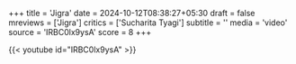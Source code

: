 +++
title = 'Jigra'
date = 2024-10-12T08:38:27+05:30
draft = false
mreviews = ['Jigra']
critics = ['Sucharita Tyagi']
subtitle = ''
media = 'video'
source = 'IRBC0lx9ysA'
score = 8
+++

{{< youtube id="IRBC0lx9ysA" >}}
